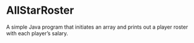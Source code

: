 # AllStarRoster 

A simple Java program that initiates an array and prints out a player roster with each player’s salary.

